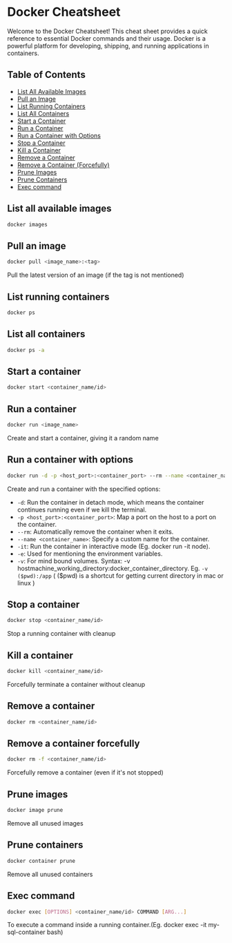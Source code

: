 # Docker Cheatsheet

Welcome to the Docker Cheatsheet! This cheat sheet provides a quick reference to essential Docker commands and their usage. Docker is a powerful platform for developing, shipping, and running applications in containers.

## Table of Contents

- [List All Available Images](#list-all-available-images)
- [Pull an Image](#pull-an-image)
- [List Running Containers](#list-running-containers)
- [List All Containers](#list-all-containers)
- [Start a Container](#start-a-container)
- [Run a Container](#run-a-container)
- [Run a Container with Options](#run-a-container-with-options)
- [Stop a Container](#stop-a-container)
- [Kill a Container](#kill-a-container)
- [Remove a Container](#remove-a-container)
- [Remove a Container (Forcefully)](#remove-a-container-forcefully)
- [Prune Images](#prune-images)
- [Prune Containers](#prune-containers)
- [Exec command](#exec-command)

## List all available images
```bash 
docker images
```
## Pull an image
```bash 
docker pull <image_name>:<tag>
```
Pull the latest version of an image (if the tag is not mentioned)

## List running containers
```bash 
docker ps
```
## List all containers
```bash 
docker ps -a
```
## Start a container
```bash 
docker start <container_name/id>
```
## Run a container
```bash 
docker run <image_name>
```
Create and start a container, giving it a random name

## Run a container with options
```bash
docker run -d -p <host_port>:<container_port> --rm --name <container_name> <image_name>
```
Create and run a container with the specified options:
- `-d`: Run the container in detach mode, which means the container continues running even if we kill the terminal.
- `-p <host_port>:<container_port>`: Map a port on the host to a port on the container.
- `--rm`: Automatically remove the container when it exits.
- `--name <container_name>`: Specify a custom name for the container.
- `-it`: Run the container in interactive mode (Eg. docker run -it node).
- `-e`: Used for mentioning the environment variables.
- `-v`: For mind bound volumes.
Syntax: -v hostmachine_working_directory:docker_container_directory. 
Eg. `-v ($pwd):/app` ( ($pwd) is a shortcut for getting current directory in mac or linux )

## Stop a container
```bash 
docker stop <container_name/id>
```
Stop a running container with cleanup
## Kill a container
```bash 
docker kill <container_name/id>
```
Forcefully terminate a container without cleanup
## Remove a container
```bash 
docker rm <container_name/id>
```
## Remove a container forcefully
```bash 
docker rm -f <container_name/id>
```
Forcefully remove a container (even if it's not stopped)
## Prune images
```bash 
docker image prune 
```
Remove all unused images
## Prune containers
```bash 
docker container prune
```
Remove all unused containers

## Exec command
```bash
docker exec [OPTIONS] <container_name/id> COMMAND [ARG...]
```
To execute a command inside a running container.(Eg. docker exec -it my-sql-container bash)
